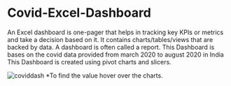 # Covid-Excel-Dashboard

An Excel dashboard is one-pager that helps in tracking key KPIs or metrics and take a decision based on it. It contains charts/tables/views that are backed by data. A dashboard is often called a report.
This Dashboard is bases on the covid data provided from march 2020 to august 2020 in India
This Dashboard is created using pivot charts and slicers.

![coviddash](https://user-images.githubusercontent.com/67183964/119316056-1f39de80-bc94-11eb-9c7e-cf9d3379ad83.png)
*To find the value hover over the charts.
